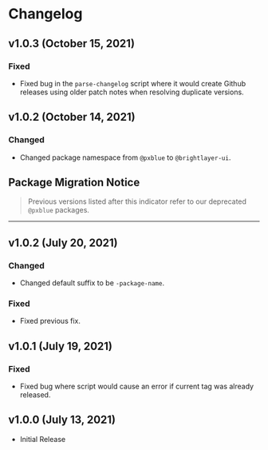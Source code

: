 # Changelog

## v1.0.3 (October 15, 2021)

### Fixed

-   Fixed bug in the `parse-changelog` script where it would create Github releases using older patch notes when resolving duplicate versions. 

## v1.0.2 (October 14, 2021)

### Changed

-   Changed package namespace from `@pxblue` to `@brightlayer-ui`.

## Package Migration Notice

> Previous versions listed after this indicator refer to our deprecated `@pxblue` packages.

---

## v1.0.2 (July 20, 2021)

### Changed

-   Changed default suffix to be `-package-name`.

### Fixed

-   Fixed previous fix.

## v1.0.1 (July 19, 2021)

### Fixed

-   Fixed bug where script would cause an error if current tag was already released.

## v1.0.0 (July 13, 2021)

-   Initial Release

